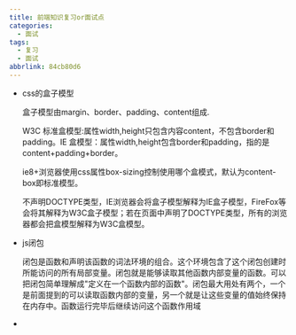 ```yaml
---
title: 前端知识复习or面试点
categories:
  - 面试
tags:
  - 复习
  - 面试
abbrlink: 84cb80d6
---
```


- css的盒子模型

  盒子模型由margin、border、padding、content组成.

  W3C 标准盒模型:属性width,height只包含内容content，不包含border和padding。IE 盒模型：属性width,height包含border和padding，指的是content+padding+border。

  ie8+浏览器使用css属性box-sizing控制使用哪个盒模式，默认为content-box即标准模型。

  不声明DOCTYPE类型，IE浏览器会将盒子模型解释为IE盒子模型，FireFox等会将其解释为W3C盒子模型；若在页面中声明了DOCTYPE类型，所有的浏览器都会把盒模型解释为W3C盒模型。

- js闭包

  闭包是函数和声明该函数的词法环境的组合。这个环境包含了这个闭包创建时所能访问的所有局部变量。闭包就是能够读取其他函数内部变量的函数。可以把闭包简单理解成"定义在一个函数内部的函数"。闭包最大用处有两个，一个是前面提到的可以读取函数内部的变量，另一个就是让这些变量的值始终保持在内存中。函数运行完毕后继续访问这个函数作用域

- 